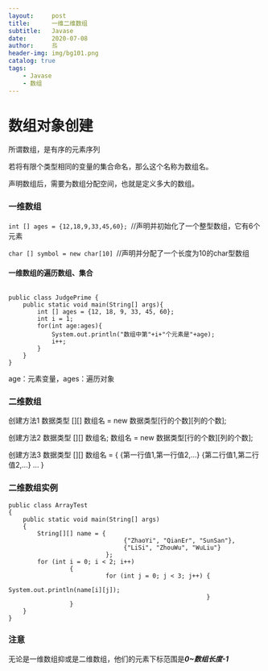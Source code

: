 ```yaml
---
layout:     post                   
title:      一维二维数组             
subtitle:   Javase
date:       2020-07-08             
author:     丠                 
header-img: img/bg101.png    
catalog: true                       
tags:                             
    - Javase
    - 数组
---
```




#  数组对象创建

所谓数组，是有序的元素序列

若将有限个类型相同的变量的集合命名，那么这个名称为数组名。

声明数组后，需要为数组分配空间，也就是定义多大的数组。

### 一维数组

`int [] ages = {12,18,9,33,45,60}; `//声明并初始化了一个整型数组，它有6个元素

`char [] symbol = new char[10] `//声明并分配了一个长度为10的char型数组

#### 一维数组的遍历数组、集合
```

public class JudgePrime {
    public static void main(String[] args){
        int [] ages = {12, 18, 9, 33, 45, 60};
        int i = 1;
        for(int age:ages){
            System.out.println("数组中第"+i+"个元素是"+age);
            i++;
        }
    }
}
```
age：元素变量，ages：遍历对象

### 二维数组

创建方法1
数据类型 [][] 数组名 = new 数据类型[行的个数][列的个数];

创建方法2
数据类型 [][] 数组名;
数组名 = new 数据类型[行的个数][列的个数];

创建方法3
数据类型 [][] 数组名 = {
{第一行值1,第一行值2,...}
{第二行值1,第二行值2,...}
...
}

### 二维数组实例
```
public class ArrayTest
{
    public static void main(String[] args) 
    {
        String[][] name = {
                                {"ZhaoYi", "QianEr", "SunSan"},
                                {"LiSi", "ZhouWu", "WuLiu"}
                           };
        for (int i = 0; i < 2; i++)
                 {
                           for (int j = 0; j < 3; j++) {
                                                             System.out.println(name[i][j]);
                                                       }
                 }
    }
}
```


### 注意

无论是一维数组抑或是二维数组，他们的元素下标范围是***0~数组长度-1***
